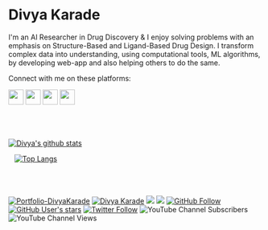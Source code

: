 # Divya Karade

I'm an AI Researcher in Drug Discovery & I enjoy solving problems with an emphasis on Structure-Based and Ligand-Based Drug Design. I transform complex data into understanding, using computational tools, ML algorithms, by developing web-app and also helping others to do the same.


Connect with me on these platforms:

<a href="https://twitter.com/DivyaKarade" target="_blank"><img class="ai-subscribed-social-icon" src="https://bhattbhavesh91.github.io/assets/images/tw.png" width="30"></a>
<a href="https://github.com/DivyaKarade" target="_blank"><img class="ai-subscribed-social-icon" src="https://bhattbhavesh91.github.io/assets/images/gthb.png" width="30"></a>
<a href="https://www.linkedin.com/in/divya-karade-49847655/" target="_blank"><img class="ai-subscribed-social-icon" src="https://bhattbhavesh91.github.io/assets/images/lnkdn.png" width="30"></a>
<a href="https://www.youtube.com/channel/UCTAaEfyMnykrddAnzNSloDA" target="_blank"><img class="ai-subscribed-social-icon" src="https://bhattbhavesh91.github.io/assets/images/ytb.png" width="30"></a>
</a>
<br/>
<br/>
<br/>
<br/>

[![Divya's github stats](https://github-readme-stats.vercel.app/api?username=DivyaKarade&count_private=true&show_icons=true&theme=radical)](https://github.com/anuraghazra/github-readme-stats)

&nbsp;&nbsp;
[![Top Langs](https://github-readme-stats.vercel.app/api/top-langs/?username=DivyaKarade&layout=compact)](https://github.com/anuraghazra/github-readme-stats)
<br/>
<br/>
<br/>
<br/>

[![Portfolio-DivyaKarade](https://img.shields.io/badge/Portfolio-DivyaKarade-blue.svg?logo=Portfolio-DivyaKarade)](https://divyakarade.github.io/index.html)
[<img src="https://img.shields.io/badge/Google_Scholar-lightgrey?style=flat&logo=Google-Scholar" alt="Divya Karade"/>](https://scholar.google.com/citations?user=Sm0aFaMAAAAJ&hl=en)
[<img src="https://img.shields.io/badge/ORCiD-grey?style=flat&logo=ORCID"/>](https://orcid.org/0000-0002-0700-8350)
![](https://komarev.com/ghpvc/?username=DivyaKarade&style=flat-square&color=blue)
[![GitHub Follow](https://img.shields.io/github/followers/DivyaKarade?style=social&label=Follow%20Me%20on%20GitHub)](https://github.com/DivyaKarade)
[![GitHub User's stars](https://img.shields.io/github/stars/DivyaKarade?label=Stars&style=social)](https://github.com/DivyaKarade)
[![Twitter Follow](https://img.shields.io/twitter/follow/DivyaKarade?label=Follow%20Me%20on%20Twitter&style=social)](https://twitter.com/DivyaKarade)
![YouTube Channel Subscribers](https://img.shields.io/youtube/channel/subscribers/UCTAaEfyMnykrddAnzNSloDA)
![YouTube Channel Views](https://img.shields.io/youtube/channel/views/UCTAaEfyMnykrddAnzNSloDA?style=social)


<!--
**DivyaKarade/DivyaKarade** is a ✨ _special_ ✨ repository because its `README.md` (this file) appears on your GitHub profile.

Here are some ideas to get you started:

- 🔭 I’m currently working on ...
- 🌱 I’m currently learning ...
- 👯 I’m looking to collaborate on ...
- 🤔 I’m looking for help with ...
- 💬 Ask me about ...
- 📫 How to reach me: ...
- 😄 Pronouns: ...
- ⚡ Fun fact: ...
-->
